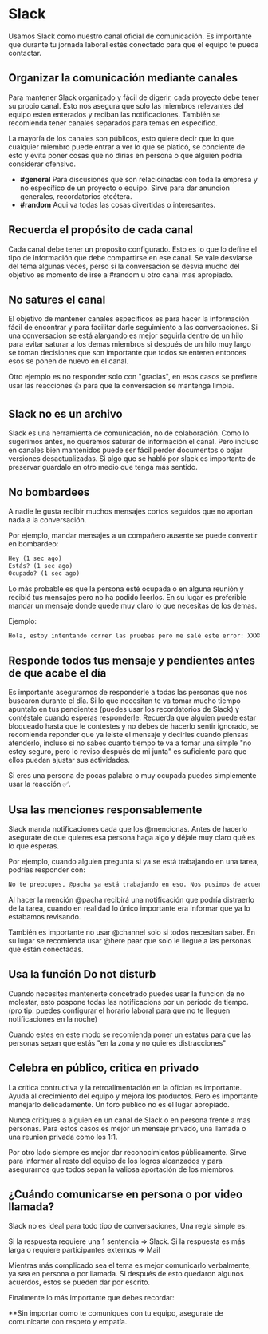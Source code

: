 # Slack

Usamos Slack como nuestro canal oficial de comunicación. Es importante que durante tu jornada laboral estés conectado para que el equipo te pueda contactar.

## Organizar la comunicación mediante canales

Para mantener Slack organizado y fácil de digerir, cada proyecto debe tener su propio canal. Esto nos asegura que solo las miembros relevantes del equipo esten enterados y reciban las notificaciones. También se recomienda tener canales separados para temas en específico.

La mayoría de los canales son públicos, esto quiere decir que lo que cualquier miembro puede entrar a ver lo que se platicó, se conciente de esto y evita poner cosas que no dirias en persona o que alguien podría considerar ofensivo.

- **#general** Para discusiones que son relacioinadas con toda la empresa y no específico de un proyecto o equipo. Sirve para dar anuncion generales, recordatorios etcétera.
- **#random** Aqui va todas las cosas divertidas o interesantes.

## Recuerda el propósito de cada canal

Cada canal debe tener un proposito configurado. Esto es lo que lo define el tipo de información que debe compartirse en ese canal. Se vale desviarse del tema algunas veces, perso si la conversación se desvía mucho del objetivo es momento de irse a #random u otro canal mas apropiado.

## No satures el canal

El objetivo de mantener canales especificos es para hacer la información fácil de encontrar y para facilitar darle seguimiento a las conversaciones. Si una conversacion se está alargando es mejor seguirla dentro de un hilo para evitar saturar a los demas miembros si después de un hilo muy largo se toman decisiones que son importante que todos se enteren entonces esos se ponen de nuevo en el canal.

Otro ejemplo es no responder solo con "gracias", en esos casos se prefiere usar las reacciones 👍 para que la conversación se mantenga limpia.

## Slack no es un archivo

Slack es una herramienta de comunicación, no de colaboración. Como lo sugerimos antes, no queremos saturar de información el canal. Pero incluso en canales bien mantenidos puede ser fácil perder documentos o bajar versiones desactualizadas. Si algo que se habló por slack es importante de preservar guardalo en otro medio que tenga más sentido.

## No bombardees

A nadie le gusta recibir muchos mensajes cortos seguidos que no aportan nada a la conversación.

Por ejemplo, mandar mensajes a un compañero ausente se puede convertir en bombardeo:

```txt
Hey (1 sec ago)
Estás? (1 sec ago)
Ocupado? (1 sec ago)
```

Lo más probable es que la persona esté ocupada o en alguna reunión y recibió tus mensajes pero no ha podido leerlos. En su lugar es preferible mandar un mensaje donde quede muy claro lo que necesitas de los demas.

Ejemplo:

```txt
Hola, estoy intentando correr las pruebas pero me salé este error: XXXXX, cuando estés libre me puedes ayudar a revisarlo?
```

## Responde todos tus mensaje y pendientes antes de que acabe el día

Es importante asegurarnos de responderle a todas las personas que nos buscaron durante el día. Si lo que necesitan te va tomar mucho tiempo apuntalo en tus pendientes (puedes usar los recordatorios de Slack) y contéstale cuando esperas responderle. Recuerda que alguien puede estar bloqueado hasta que le contestes y no debes de hacerlo sentir ignorado, se recomienda reponder que ya leiste el mensaje y decirles cuando piensas atenderlo, incluso si no sabes cuanto tiempo te va a tomar una simple "no estoy seguro, pero lo reviso después de mi junta" es suficiente para que ellos puedan ajustar sus actividades.

Si eres una persona de pocas palabra o muy ocupada puedes simplemente usar la reacción ✅.

## Usa las menciones responsablemente

Slack manda notificaciones cada que los @mencionas. Antes de hacerlo asegurate de que quieres esa persona haga algo y déjale muy claro qué es lo que esperas.

Por ejemplo, cuando alguien pregunta si ya se está trabajando en una tarea, podrías responder con:

```txt
No te preocupes, @pacha ya está trabajando en eso. Nos pusimos de acuerdo por la mañana.
```

Al hacer la mención @pacha recibirá una notificación que podría distraerlo de la tarea, cuando en realidad lo único importante era informar que ya lo estabamos revisando.

También es importante no usar @channel solo si todos necesitan saber. En su lugar se recomienda usar @here paar que solo le llegue a las personas que están conectadas.

## Usa la función Do not disturb

Cuando necesites mantenerte concetrado puedes usar la funcion de no molestar, esto pospone todas las notificacions por un periodo de tiempo. (pro tip: puedes configurar el horario laboral para que no te lleguen notificaciones en la noche)

Cuando estes en este modo se recomienda poner un estatus para que las personas sepan que estás "en la zona y no quieres distracciones"

## Celebra en público, critica en privado

La crítica contructiva y la retroalimentación en la ofician es importante. Ayuda al crecimiento del equipo y mejora los productos. Pero es importante manejarlo delicadamente. Un foro publico no es el lugar apropiado.

Nunca critiques a alguien en un canal de Slack o en persona frente a mas personas. Para estos casos es mejor un mensaje privado, una llamada o una reunion privada como los 1:1.

Por otro lado siempre es mejor dar reconocimientos públicamente. Sirve para informar al resto del equipo de los logros alcanzados y para asegurarnos que todos sepan la valiosa aportación de los miembros.

## ¿Cuándo comunicarse en persona o por video llamada?

Slack no es ideal para todo tipo de conversaciones, Una regla simple es:

Si la respuesta requiere una 1 sentencia => Slack.
Si la respuesta es más larga o requiere participantes externos => Mail

Mientras más complicado sea el tema es mejor comunicarlo verbalmente, ya sea en persona o por llamada. Si después de esto quedaron algunos acuerdos, estos se pueden dar por escrito.

Finalmente lo más importante que debes recordar:

**Sin importar como te comuniques con tu equipo, asegurate de comunicarte con respeto y empatía.
